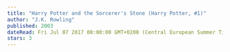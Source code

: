 ```yaml
---
title: "Harry Potter and the Sorcerer's Stone (Harry Potter, #1)"
author: "J.K. Rowling"
published: 2003
dateRead: Fri Jul 07 2017 00:00:00 GMT+0200 (Central European Summer Time)
stars: 3
---
```


